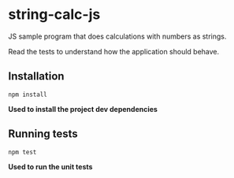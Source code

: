 # string-calc-js
JS sample program that does calculations with numbers as strings.

Read the tests to understand how the application should behave.

## Installation

`npm install`

**Used to install the project dev dependencies**

## Running tests

`npm test`

**Used to run the unit tests**
